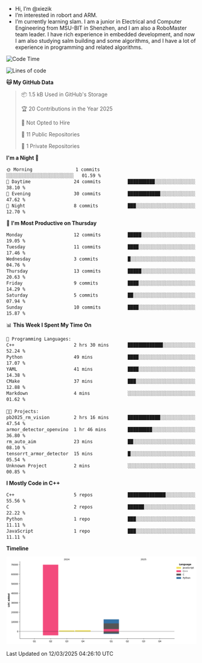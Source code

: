 -  Hi, I’m @xiezik
-  I’m interested in robort and ARM.
-  I’m currently learning slam.
I am a junior in Electrical and Computer Engineering from MSU-BIT in Shenzhen, and I am also a RoboMaster team leader.
I have rich experience in embedded development, and now I am also studying salm building and some algorithms, and I have a lot of experience in programming and related algorithms.

<!---
xiezik/xiezik is a ✨ special ✨ repository because its `README.md` (this file) appears on your GitHub profile.
You can click the Preview link to take a look at your changes.
--->


<!--START_SECTION:waka-->
![Code Time](http://img.shields.io/badge/Code%20Time-103%20hrs%2029%20mins-blue)

![Lines of code](https://img.shields.io/badge/From%20Hello%20World%20I%27ve%20Written-84.0%20thousand%20lines%20of%20code-blue)

**🐱 My GitHub Data** 

> 📦 1.5 kB Used in GitHub's Storage 
 > 
> 🏆 20 Contributions in the Year 2025
 > 
> 🚫 Not Opted to Hire
 > 
> 📜 11 Public Repositories 
 > 
> 🔑 1 Private Repositories 
 > 
**I'm a Night 🦉** 

```text
🌞 Morning                1 commits           ░░░░░░░░░░░░░░░░░░░░░░░░░   01.59 % 
🌆 Daytime                24 commits          ██████████░░░░░░░░░░░░░░░   38.10 % 
🌃 Evening                30 commits          ████████████░░░░░░░░░░░░░   47.62 % 
🌙 Night                  8 commits           ███░░░░░░░░░░░░░░░░░░░░░░   12.70 % 
```
📅 **I'm Most Productive on Thursday** 

```text
Monday                   12 commits          █████░░░░░░░░░░░░░░░░░░░░   19.05 % 
Tuesday                  11 commits          ████░░░░░░░░░░░░░░░░░░░░░   17.46 % 
Wednesday                3 commits           █░░░░░░░░░░░░░░░░░░░░░░░░   04.76 % 
Thursday                 13 commits          █████░░░░░░░░░░░░░░░░░░░░   20.63 % 
Friday                   9 commits           ████░░░░░░░░░░░░░░░░░░░░░   14.29 % 
Saturday                 5 commits           ██░░░░░░░░░░░░░░░░░░░░░░░   07.94 % 
Sunday                   10 commits          ████░░░░░░░░░░░░░░░░░░░░░   15.87 % 
```


📊 **This Week I Spent My Time On** 

```text
💬 Programming Languages: 
C++                      2 hrs 30 mins       █████████████░░░░░░░░░░░░   52.24 % 
Python                   49 mins             ████░░░░░░░░░░░░░░░░░░░░░   17.07 % 
YAML                     41 mins             ████░░░░░░░░░░░░░░░░░░░░░   14.38 % 
CMake                    37 mins             ███░░░░░░░░░░░░░░░░░░░░░░   12.88 % 
Markdown                 4 mins              ░░░░░░░░░░░░░░░░░░░░░░░░░   01.62 % 

🐱‍💻 Projects: 
pb2025_rm_vision         2 hrs 16 mins       ████████████░░░░░░░░░░░░░   47.54 % 
armor_detector_openvino  1 hr 46 mins        █████████░░░░░░░░░░░░░░░░   36.80 % 
rm_auto_aim              23 mins             ██░░░░░░░░░░░░░░░░░░░░░░░   08.10 % 
tensorrt_armor_detector  15 mins             █░░░░░░░░░░░░░░░░░░░░░░░░   05.54 % 
Unknown Project          2 mins              ░░░░░░░░░░░░░░░░░░░░░░░░░   00.85 % 
```

**I Mostly Code in C++** 

```text
C++                      5 repos             ██████████████░░░░░░░░░░░   55.56 % 
C                        2 repos             ██████░░░░░░░░░░░░░░░░░░░   22.22 % 
Python                   1 repo              ███░░░░░░░░░░░░░░░░░░░░░░   11.11 % 
JavaScript               1 repo              ███░░░░░░░░░░░░░░░░░░░░░░   11.11 % 
```



**Timeline**

![Lines of Code chart](https://raw.githubusercontent.com/xiezik/xiezik/main/assets/bar_graph.png)


 Last Updated on 12/03/2025 04:26:10 UTC
<!--END_SECTION:waka-->

<!--
**LihanChen2004/LihanChen2004** is a ✨ _special_ ✨ repository because its `README.md` (this file) appears on your GitHub profile.

Here are some ideas to get you started:

- 🔭 I’m currently working on ...
- 🌱 I’m currently learning ...
- 👯 I’m looking to collaborate on ...
- 🤔 I’m looking for help with ...
- 💬 Ask me about ...
- 📫 How to reach me: ...
- 😄 Pronouns: ...
- ⚡ Fun fact: ...
-->
